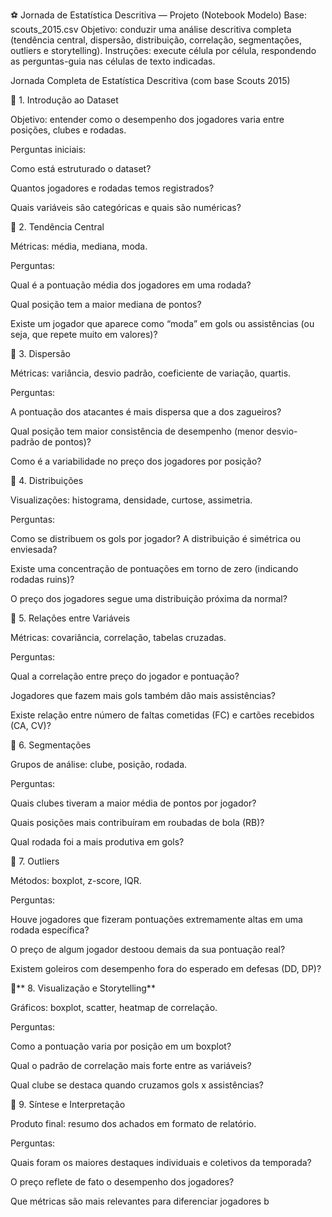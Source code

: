 ⚽ Jornada de Estatística Descritiva — Projeto (Notebook Modelo)
Base: scouts_2015.csv
Objetivo: conduzir uma análise descritiva completa (tendência central, dispersão, distribuição, correlação, segmentações, outliers e storytelling).
Instruções: execute célula por célula, respondendo as perguntas-guia nas células de texto indicadas.

Jornada Completa de Estatística Descritiva (com base Scouts 2015)

🔹 1. Introdução ao Dataset

Objetivo: entender como o desempenho dos jogadores varia entre posições, clubes e rodadas.

Perguntas iniciais:

Como está estruturado o dataset?

Quantos jogadores e rodadas temos registrados?

Quais variáveis são categóricas e quais são numéricas?

🔹 2. Tendência Central

Métricas: média, mediana, moda.

Perguntas:

Qual é a pontuação média dos jogadores em uma rodada?

Qual posição tem a maior mediana de pontos?

Existe um jogador que aparece como “moda” em gols ou assistências (ou seja, que repete muito em valores)?

🔹 3. Dispersão

Métricas: variância, desvio padrão, coeficiente de variação, quartis.

Perguntas:

A pontuação dos atacantes é mais dispersa que a dos zagueiros?

Qual posição tem maior consistência de desempenho (menor desvio-padrão de pontos)?

Como é a variabilidade no preço dos jogadores por posição?

🔹 4. Distribuições

Visualizações: histograma, densidade, curtose, assimetria.

Perguntas:

Como se distribuem os gols por jogador? A distribuição é simétrica ou enviesada?

Existe uma concentração de pontuações em torno de zero (indicando rodadas ruins)?

O preço dos jogadores segue uma distribuição próxima da normal?

🔹 5. Relações entre Variáveis

Métricas: covariância, correlação, tabelas cruzadas.

Perguntas:

Qual a correlação entre preço do jogador e pontuação?

Jogadores que fazem mais gols também dão mais assistências?

Existe relação entre número de faltas cometidas (FC) e cartões recebidos (CA, CV)?

🔹 6. Segmentações

Grupos de análise: clube, posição, rodada.

Perguntas:

Quais clubes tiveram a maior média de pontos por jogador?

Quais posições mais contribuíram em roubadas de bola (RB)?

Qual rodada foi a mais produtiva em gols?

🔹 7. Outliers

Métodos: boxplot, z-score, IQR.

Perguntas:

Houve jogadores que fizeram pontuações extremamente altas em uma rodada específica?

O preço de algum jogador destoou demais da sua pontuação real?

Existem goleiros com desempenho fora do esperado em defesas (DD, DP)?

🔹** 8. Visualização e Storytelling**

Gráficos: boxplot, scatter, heatmap de correlação.

Perguntas:

Como a pontuação varia por posição em um boxplot?

Qual o padrão de correlação mais forte entre as variáveis?

Qual clube se destaca quando cruzamos gols x assistências?

🔹 9. Síntese e Interpretação

Produto final: resumo dos achados em formato de relatório.

Perguntas:

Quais foram os maiores destaques individuais e coletivos da temporada?

O preço reflete de fato o desempenho dos jogadores?

Que métricas são mais relevantes para diferenciar jogadores b